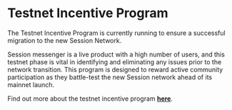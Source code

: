 # Testnet Incentive Program

The Testnet Incentive Program is currently running to ensure a successful migration to the new Session Network.

Session messenger is a live product with a high number of users, and this testnet phase is vital in identifying and eliminating any issues prior to the network transition. This program is designed to reward active community participation as they battle-test the new Session network ahead of its mainnet launch.

Find out more about the testnet incentive program [**here**](https://token.getsession.org/testnet-incentive-program).
